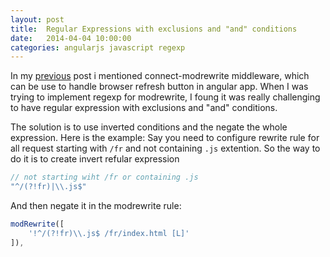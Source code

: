 ```yaml
---
layout: post
title:  Regular Expressions with exclusions and "and" conditions
date:   2014-04-04 10:00:00
categories: angularjs javascript regexp
---
```


In my [previous](/2014/03/26/angular-html5mode-refresh.html) post i mentioned connect-modrewrite middleware, 
which can be use to handle browser refresh button in angular app. When I was trying to implement regexp for modrewrite, 
I foung it was really challenging to have regular expression with exclusions and "and" conditions.

The solution is to use inverted conditions and the negate the whole expression. 
Here is the example: Say you need to configure rewrite rule for all request starting with `/fr` and not containing `.js` extention.
So the way to do it is to create invert refular expression

```js
// not starting wiht /fr or containing .js
"^/(?!fr)|\\.js$"
```

And then negate it in the modrewrite rule:

```js
modRewrite([
    '!^/(?!fr)\\.js$ /fr/index.html [L]'
]),
```
